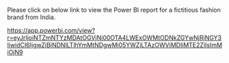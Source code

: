 Please click on below link to view the Power BI report for a fictitious fashion brand from India.

https://app.powerbi.com/view?r=eyJrIjoiNTZmNTYzMDAtOGVjNi00OTA4LWExOWMtODNkZGYwNjRjNGY3IiwidCI6IjgwZjBjNDNlLTlhYmMtNDgwMi05YWZjLTAzOWViMDliMTE2ZiIsImMiOjN9
